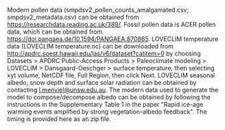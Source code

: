 Modern pollen data (smpdsv2_pollen_counts_amalgamated.csv; smpdsv2_metadata.csv) can be obtained from https://researchdata.reading.ac.uk/389/.
Fossil pollen data is ACER pollen data, which can be obtained from https://doi.pangaea.de/10.1594/PANGAEA.870865.
LOVECLIM temperature data (LOVECLIM temperature.nc) can be downloaded from http://apdrc.soest.hawaii.edu/las/v6/dataset?catitem=0 by choosing Datasets > APDRC Public-Access Products > Paleoclimate modeling > LOVECLIM > Dansgaard-Oeschger > surface temperature, then selecting xyt volume, NetCDF file, Full Region, then click Next.
LOVECLIM seasonal albedo, snow depth and surface solar radiation can be obtained by contacting l.menviel@unsw.edu.au.
The modern data used to generate the model to compose/decompose albedo can be obtained by following the instructions in the Supplementary Table 1 in the paper "Rapid ice-age warming events amplified by strong vegetation-albedo feedback".
The timing is provided here as an zip file.

